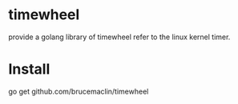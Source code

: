 # timewheel
provide a golang library of timewheel refer to the linux kernel timer.

# Install
go get github.com/brucemaclin/timewheel
